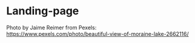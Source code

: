 # Landing-page

Photo by Jaime Reimer from Pexels: https://www.pexels.com/photo/beautiful-view-of-moraine-lake-2662116/
